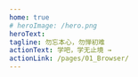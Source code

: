 ```yaml
---
home: true
# heroImage: /hero.png
heroText:
tagline: 勿忘本心，勿惮初难
actionText: 学吧，学无止境 →
actionLink: /pages/01_Browser/
---
```

